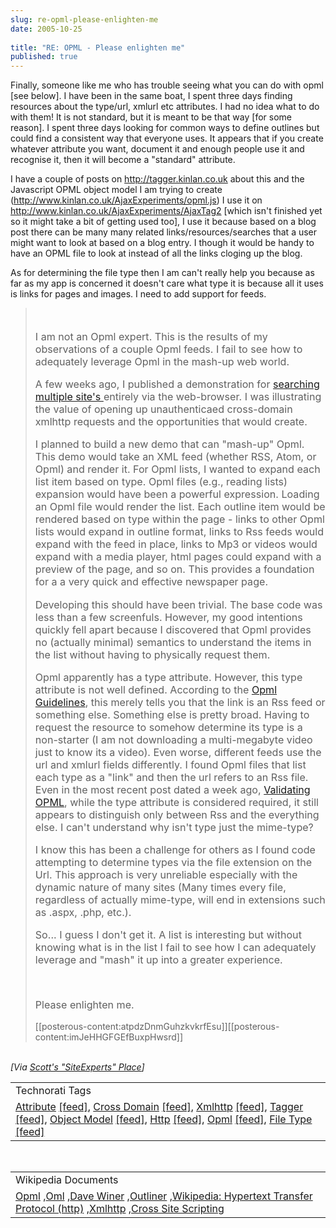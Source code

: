 ```yaml
---
slug: re-opml-please-enlighten-me
date: 2005-10-25
 
title: "RE: OPML - Please enlighten me"
published: true
---
```

Finally, someone like me who has trouble seeing what you can do with opml [see below].  I have been in the same boat, I spent three days finding resources about the type/url, xmlurl etc attributes.  I had no idea what to do with them!  It is not standard, but it is meant to be that way [for some reason].  I spent three days looking for common ways to define outlines but could find a consistent way that everyone uses.  It appears that if you create whatever attribute you want, document it and enough people use it and recognise it, then it will become a "standard" attribute.<p />I have a couple of posts on <a href="http://tagger.kinlan.co.uk">http://tagger.kinlan.co.uk</a> about this and the Javascript OPML object model I am trying to create (<a href="http://www.kinlan.co.uk/AjaxExperiments/opml.js">http://www.kinlan.co.uk/AjaxExperiments/opml.js</a>)  I use it on<a href="http://www.kinlan.co.uk/AjaxExperiments/AjaxTag2"> <a href="http://www.kinlan.co.uk/AjaxExperiments/AjaxTag2">http://www.kinlan.co.uk/AjaxExperiments/AjaxTag2</a></a> [which isn't finished yet so it might take a bit of getting used too],  I use it because based on a blog post there can be many many related links/resources/searches that a user might want to look at based on a blog entry.  I though it would be handy to have an OPML file to look at instead of all the links cloging up the blog.<p />As for determining the file type then I am can't really help you because as far as my app is concerned it doesn't care what type it is because all it uses is links for pages and images.  I need to add support for feeds.<p /><blockquote>
<div><div style="font-size: 115%;">
<br /><p>I am not an Opml expert. This is the results of my observations of a couple Opml feeds. I fail to see how to adequately leverage Opml in the mash-up web world. <br /></p>
<p>A few weeks ago, I published a demonstration for <a href="http://spaces.msn.com/members/siteexperts/Blog/cns!1pNcL8JwTfkkjv4gg6LkVCpw!2332.entry" target="_blank">searching multiple site's </a>entirely via the web-browser. I was illustrating the value of opening up unauthenticaed cross-domain xmlhttp requests and the opportunities that would create. <br /></p>
<p>I planned to build a new demo that can "mash-up" Opml. This demo would take an XML feed (whether RSS, Atom, or Opml) and render it. For Opml lists, I wanted to expand each list item based on type. Opml files (e.g., reading lists) expansion would have been a powerful expression. Loading an Opml file would render the list. Each outline item would be rendered based on type within the page - links to other Opml lists would expand in outline format, links to Rss feeds would expand with the feed in place, links to Mp3 or videos would expand with a media player, html pages could expand with a preview of the page, and so on. This provides a foundation for a a very quick and effective newspaper page. <br /></p>
<p>Developing this should have been trivial. The base code was less than a few screenfuls. However, my good intentions quickly fell apart because I discovered that Opml provides no (actually minimal) semantics to understand the items in the list without having to physically request them. <br /></p>
<p>Opml apparently has a type attribute. However, this type attribute is not well defined. According to the <a href="http://feeds.scripting.com/powerOpmlGuidelines" target="_blank">Opml Guidelines</a>, this merely tells you that the link is an Rss feed or something else. Something else is pretty broad. Having to request the resource to somehow determine its type is a non-starter (I am not downloading a multi-megabyte video just to know its a video). Even worse, different feeds use the url and xmlurl fields differently. I found Opml files that list each type as a "link" and then the url refers to an Rss file.  Even in the most recent post dated a week ago, <a href="http://www.opml.org/guidelinesForValidation" target="_blank">Validating OPML</a>, while the type attribute is considered required, it still appears to distinguish only between Rss and the everything else. I can't understand why isn't type just the mime-type? <br /></p>
<p>I know this has been a challenge for others as I found code attempting to determine types via the file extension on the Url. This approach is very unreliable especially with the dynamic nature of many sites (Many times every file, regardless of actually mime-type, will end in extensions such as .aspx, .php, etc.). <br /></p>
<p>So... I guess I don't get it. A list is interesting but without knowing what is in the list I fail to see how I can adequately leverage and "mash" it up into a greater experience. </p>
<br /><p>Please enlighten me.</p>
</div></div>
[[posterous-content:atpdzDnmGuhzkvkrfEsu]][[posterous-content:imJeHHGFGEfBuxpHwsrd]]
</blockquote><br /><i>[Via <a href="http://spaces.msn.com/members/siteexperts/Blog/cns!1pNcL8JwTfkkjv4gg6LkVCpw!2577.entry">Scott's "SiteExperts" Place</a>]</i><p /><table class="TechnoratiHead TagHeader">
<tr><td>Technorati Tags</td></tr>
<tr class="Technorati"><td>
<a href="http://www.technorati.com/tag/Attribute" class="Tag" rel="tag">Attribute</a> <a href="http://feeds.technorati.com/feed/posts/tag/Attribute" class="Tag">[feed]</a>, <a href="http://www.technorati.com/tag/Cross%20Domain" class="Tag" rel="tag">Cross Domain</a> <a href="http://feeds.technorati.com/feed/posts/tag/Cross%20Domain" class="Tag">[feed]</a>, <a href="http://www.technorati.com/tag/Xmlhttp" class="Tag" rel="tag">Xmlhttp</a> <a href="http://feeds.technorati.com/feed/posts/tag/Xmlhttp" class="Tag">[feed]</a>, <a href="http://www.technorati.com/tag/Tagger" class="Tag" rel="tag">Tagger</a> <a href="http://feeds.technorati.com/feed/posts/tag/Tagger" class="Tag">[feed]</a>, <a href="http://www.technorati.com/tag/Object%20Model" class="Tag" rel="tag">Object Model</a> <a href="http://feeds.technorati.com/feed/posts/tag/Object%20Model" class="Tag">[feed]</a>, <a href="http://www.technorati.com/tag/Http" class="Tag" rel="tag">Http</a> <a href="http://feeds.technorati.com/feed/posts/tag/Http" class="Tag">[feed]</a>, <a href="http://www.technorati.com/tag/Opml" class="Tag" rel="tag">Opml</a> <a href="http://feeds.technorati.com/feed/posts/tag/Opml" class="Tag">[feed]</a>, <a href="http://www.technorati.com/tag/File%20Type" class="Tag" rel="tag">File Type</a> <a href="http://feeds.technorati.com/feed/posts/tag/File%20Type" class="Tag">[feed]</a>
</td></tr>
</table><br /><table class="TechnoratiHead TagHeader">
<tr><td>Wikipedia Documents</td></tr>
<tr class="Technorati"><td>
<a href="http://en.wikipedia.org/wiki/OPML">Opml</a> ,<a href="http://en.wikipedia.org/wiki/OML">Oml</a> ,<a href="http://en.wikipedia.org/wiki/Dave_Winer">Dave Winer</a> ,<a href="http://en.wikipedia.org/wiki/Outliner">Outliner</a> ,<a href="http://en.wikipedia.org/wiki/HTTP">Wikipedia: Hypertext Transfer Protocol (http)</a> ,<a href="http://en.wikipedia.org/wiki/XMLHttpRequest">Xmlhttp</a> ,<a href="http://en.wikipedia.org/wiki/Cross-site_scripting">Cross Site Scripting</a>
</td></tr>
</table><div class="blogger-post-footer"><img class="posterous_download_image" src="https://blogger.googleusercontent.com/tracker/8109338-113027271734293702?l=www.kinlan.co.uk%2Findex.html" height="1" alt="" width="1" /></div>

